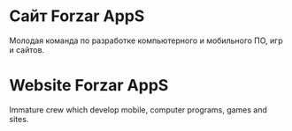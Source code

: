 # Сайт Forzar AppS
Молодая команда по разработке компьютерного и мобильного ПО, игр и сайтов.

# Website Forzar AppS
Immature crew which develop mobile, computer programs, games and sites.
